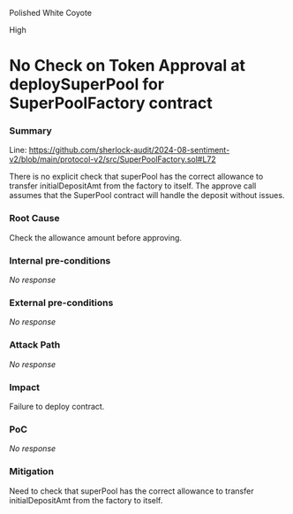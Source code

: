 Polished White Coyote

High

# No Check on Token Approval at deploySuperPool for SuperPoolFactory contract

### Summary

Line: https://github.com/sherlock-audit/2024-08-sentiment-v2/blob/main/protocol-v2/src/SuperPoolFactory.sol#L72

There is no explicit check that superPool has the correct allowance to transfer initialDepositAmt from the factory to itself. The approve call assumes that the SuperPool contract will handle the deposit without issues.

### Root Cause

Check the allowance amount before approving.

### Internal pre-conditions

_No response_

### External pre-conditions

_No response_

### Attack Path

_No response_

### Impact

Failure to deploy contract.

### PoC

_No response_

### Mitigation

Need to check that superPool has the correct allowance to transfer initialDepositAmt from the factory to itself. 